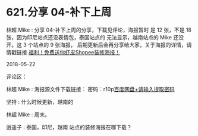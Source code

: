 # 621.分享 04-补下上周

林超 Mike : 分享 04-补下上周的分享，下载见评论，海报暂时 是 12 张，不是 18 张，因为印尼站点还没表情包，泰国站点的 无法显示，越南站点的 Mike 还没开。这 3 个站点的 9 张海报， 后期更新后会再分享给大家，关于海报的详情，请情戳链接 [福利！免费送你虾皮](https://mp.weixin.qq.com/s/E0hTSOGMNS73bL67Be_2Iw)[Shopee](https://mp.weixin.qq.com/s/E0hTSOGMNS73bL67Be_2Iw)[装修海报！](https://mp.weixin.qq.com/s/E0hTSOGMNS73bL67Be_2Iw)

2018-05-22

评论区：

林超 Mike : 海报源文件下载链接： 密码：r10p[百度网盘](https://pan.baidu.com/s/1anklOZbZgfqLFboJeI_hHA)[+](https://pan.baidu.com/s/1anklOZbZgfqLFboJeI_hHA)[请输入提取密码](https://pan.baidu.com/s/1anklOZbZgfqLFboJeI_hHA)

坚持 : 什么时候更新，越南的

林超 Mike : 周末。

逍遥子 : 泰国，印尼，越南 站点的装修海报在哪下载？